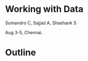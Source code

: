 Working with Data
=====================
Sumandro C, Sajjad A, Shashank S

Aug 3-5, Chennai.

Outline
============
